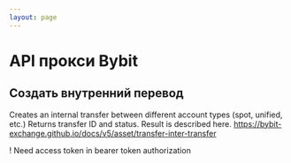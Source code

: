 ```yaml
---
layout: page
---
```


# API прокси Bybit

<GlobalAuth />

## Создать внутренний перевод
Creates an internal transfer between different account types (spot, unified, etc.)
Returns transfer ID and status. Result is described here.
https://bybit-exchange.github.io/docs/v5/asset/transfer-inter-transfer

! Need access token in bearer token authorization

<InteractiveBybitproxyAPIEndpoint1 />

<script setup>
import InteractiveBybitproxyAPIEndpoint1 from '../../.vitepress/theme/components/InteractiveBybitproxyAPIEndpoint1.vue'
import GlobalAuth from '../../.vitepress/theme/components/GlobalAuth.vue'
import SimpleOutline from '../../.vitepress/theme/components/SimpleOutline.vue'
</script>

<SimpleOutline :items="[
  { text: 'Create internal transfer', anchor: '#create-internal-transfer' }
]" />
